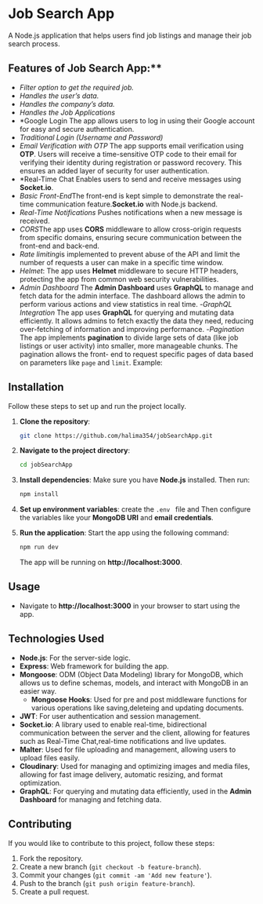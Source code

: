 # Job Search App

A Node.js application that helps users find job listings and manage their job search process.

## Features of Job Search App:**

- *Filter option to get the required job.*
- *Handles the user’s data.*
- *Handles the company’s data.*
- *Handles the Job Applications*
- *Google Login The app allows users to log in using their Google account for easy and secure authentication.
- *Traditional Login (Username and Password)*
- *Email Verification with OTP* The app supports email verification using **OTP**. Users will receive a time-sensitive OTP code to their email for verifying their identity during 
     registration or password recovery. This ensures an added layer of security for user authentication.
- *Real-Time Chat Enables users to send and receive messages using **Socket.io**.
- *Basic Front-End*The front-end is kept simple to demonstrate the real-time communication feature.**Socket.io** with Node.js backend.
- *Real-Time Notifications* Pushes notifications when a new message is received.
- *CORS*The app uses **CORS** middleware to allow cross-origin requests from specific domains, ensuring secure communication between the front-end and back-end.
- *Rate limiting*is implemented to prevent abuse of the API and limit the number of requests a user can make in a specific time window.
- *Helmet*: The app uses **Helmet** middleware to secure HTTP headers, protecting the app from common web security vulnerabilities.
- *Admin Dashboard* The **Admin Dashboard** uses **GraphQL** to manage and fetch data for the admin interface. The dashboard allows the admin to perform various actions and view 
    statistics in real time.
-*GraphQL Integration* The app uses **GraphQL** for querying and mutating data efficiently. It allows admins to fetch exactly the data they need, reducing over-fetching of information 
    and improving performance.
-*Pagination* The app implements **pagination** to divide large sets of data (like job listings or user activity) into smaller, more manageable chunks. The pagination allows the front- 
   end to request specific pages of data based on parameters like `page` and `limit`. Example:
 

## Installation

Follow these steps to set up and run the project locally.

1. **Clone the repository**:
    ```bash
    git clone https://github.com/halima354/jobSearchApp.git
    ```

2. **Navigate to the project directory**:
    ```bash
    cd jobSearchApp
    ```

3. **Install dependencies**:
    Make sure you have **Node.js** installed. Then run:
    ```bash
    npm install
    ```

4. **Set up environment variables**:
    create the `.env ` file and Then configure the variables like your **MongoDB URI** and **email credentials**.

5. **Run the application**:
    Start the app using the following command:
    ```bash
    npm run dev
    ```

    The app will be running on **http://localhost:3000**.

## Usage

- Navigate to **http://localhost:3000** in your browser to start using the app.

## Technologies Used

- **Node.js**: For the server-side logic.
- **Express**: Web framework for building the app.
- **Mongoose**: ODM (Object Data Modeling) library for MongoDB, which allows us to define schemas, models, and interact with MongoDB in an easier way.
   - **Mongoose Hooks**: Used for pre and post middleware functions for various operations like saving,deleteing and updating documents.
- **JWT**: For user authentication and session management.
- **Socket.io**: A library used to enable real-time, bidirectional communication between the server and the client, allowing for features such as Real-Time Chat,real-time notifications 
    and live updates.
- **Malter**: Used for file uploading and management, allowing users to upload files easily.
- **Cloudinary**: Used for managing and optimizing images and media files, allowing for fast image delivery, automatic resizing, and format optimization.
- **GraphQL**: For querying and mutating data efficiently, used in the **Admin Dashboard** for managing and fetching data.

## Contributing

If you would like to contribute to this project, follow these steps:

1. Fork the repository.
2. Create a new branch (`git checkout -b feature-branch`).
3. Commit your changes (`git commit -am 'Add new feature'`).
4. Push to the branch (`git push origin feature-branch`).
5. Create a pull request.
